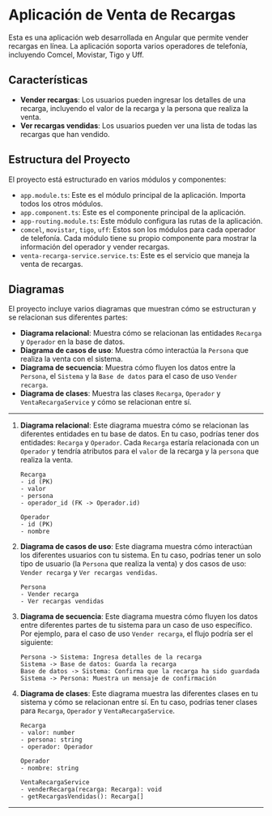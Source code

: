 # Aplicación de Venta de Recargas

Esta es una aplicación web desarrollada en Angular que permite vender recargas en línea. La aplicación soporta varios operadores de telefonía, incluyendo Comcel, Movistar, Tigo y Uff.

## Características

- **Vender recargas**: Los usuarios pueden ingresar los detalles de una recarga, incluyendo el valor de la recarga y la persona que realiza la venta.
- **Ver recargas vendidas**: Los usuarios pueden ver una lista de todas las recargas que han vendido.

## Estructura del Proyecto

El proyecto está estructurado en varios módulos y componentes:

- `app.module.ts`: Este es el módulo principal de la aplicación. Importa todos los otros módulos.
- `app.component.ts`: Este es el componente principal de la aplicación.
- `app-routing.module.ts`: Este módulo configura las rutas de la aplicación.
- `comcel`, `movistar`, `tigo`, `uff`: Estos son los módulos para cada operador de telefonía. Cada módulo tiene su propio componente para mostrar la información del operador y vender recargas.
- `venta-recarga-service.service.ts`: Este es el servicio que maneja la venta de recargas.

## Diagramas

El proyecto incluye varios diagramas que muestran cómo se estructuran y se relacionan sus diferentes partes:

- **Diagrama relacional**: Muestra cómo se relacionan las entidades `Recarga` y `Operador` en la base de datos.
- **Diagrama de casos de uso**: Muestra cómo interactúa la `Persona` que realiza la venta con el sistema.
- **Diagrama de secuencia**: Muestra cómo fluyen los datos entre la `Persona`, el `Sistema` y la `Base de datos` para el caso de uso `Vender recarga`.
- **Diagrama de clases**: Muestra las clases `Recarga`, `Operador` y `VentaRecargaService` y cómo se relacionan entre sí.

---

1. **Diagrama relacional**: Este diagrama muestra cómo se relacionan las diferentes entidades en tu base de datos. En tu caso, podrías tener dos entidades: `Recarga` y `Operador`. Cada `Recarga` estaría relacionada con un `Operador` y tendría atributos para el `valor` de la recarga y la `persona` que realiza la venta.

   ```
   Recarga
   - id (PK)
   - valor
   - persona
   - operador_id (FK -> Operador.id)

   Operador
   - id (PK)
   - nombre
   ```

2. **Diagrama de casos de uso**: Este diagrama muestra cómo interactúan los diferentes usuarios con tu sistema. En tu caso, podrías tener un solo tipo de usuario (la `Persona` que realiza la venta) y dos casos de uso: `Vender recarga` y `Ver recargas vendidas`.

   ```
   Persona
   - Vender recarga
   - Ver recargas vendidas
   ```

3. **Diagrama de secuencia**: Este diagrama muestra cómo fluyen los datos entre diferentes partes de tu sistema para un caso de uso específico. Por ejemplo, para el caso de uso `Vender recarga`, el flujo podría ser el siguiente:

   ```
   Persona -> Sistema: Ingresa detalles de la recarga
   Sistema -> Base de datos: Guarda la recarga
   Base de datos -> Sistema: Confirma que la recarga ha sido guardada
   Sistema -> Persona: Muestra un mensaje de confirmación
   ```

4. **Diagrama de clases**: Este diagrama muestra las diferentes clases en tu sistema y cómo se relacionan entre sí. En tu caso, podrías tener clases para `Recarga`, `Operador` y `VentaRecargaService`.

   ```
   Recarga
   - valor: number
   - persona: string
   - operador: Operador

   Operador
   - nombre: string

   VentaRecargaService
   - venderRecarga(recarga: Recarga): void
   - getRecargasVendidas(): Recarga[]
   ```

---
